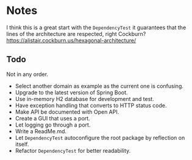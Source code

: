 # Notes

I think this is a great start with the `DependencyTest` it guarantees that the lines of the architecture are respected, right Cockburn?
https://alistair.cockburn.us/hexagonal-architecture/

## Todo

Not in any order.

- Select another domain as example as the current one is confusing.
- Upgrade to the latest version of Spring Boot.
- Use in-memory H2 database for development and test.
- Have exception handling that converts to HTTP status code.
- Make API be documented with Open API.
- Create a GUI that uses a port.
- Let logging go through a port.
- Write a ReadMe.md.
- Let `DependencyTest` autoconfigure the root package by reflection on itself.
- Refactor `DependencyTest` for better readability.
